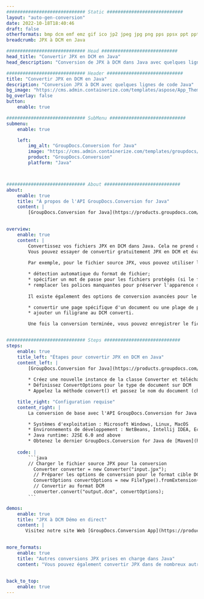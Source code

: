 ```yaml
---
############################# Static ############################
layout: "auto-gen-conversion"
date: 2022-10-18T18:40:46
draft: false
otherformats: bmp dcm emf emz gif ico jp2 jpeg jpg png pps ppsx ppt pptx psb psd svg svgz tga tif tiff webp wmf wmz
breadcrumb: JPX à DCM en Java

############################# Head ############################
head_title: "Convertir JPX en DCM en Java"
head_description: "Conversion de JPX à DCM dans Java avec quelques lignes de code. Convertissez plus de 160 formats de fichiers à l'aide de l'API de conversion de documents GroupDocs pour Java"

############################# Header ############################
title: "Convertir JPX en DCM en Java"
description: "Conversion JPX à DCM avec quelques lignes de code Java"
bg_image: "https://cms.admin.containerize.com/templates/aspose/App_Themes/V3/images/bg/header1.png"
bg_overlay: false
button:
    enable: true

############################# SubMenu ############################
submenu:
    enable: true

    left:
        img_alt: "GroupDocs.Conversion for Java"
        image: "https://cms.admin.containerize.com/templates/groupdocs/images/product-logos/90x90-noborder/groupdocs-conversion-java.png"
        product: "GroupDocs.Conversion"
        platform: "Java"



############################# About ############################
about:
    enable: true
    title: "À propos de l'API GroupDocs.Conversion for Java"
    content: |
        [GroupDocs.Conversion for Java](https://products.groupdocs.com/conversion/java/) est une API de conversion de format de fichier avancée pour la conversion entre les formats d'image et de document populaires tels que Microsoft Office, OpenDocument, PDF, HTML, e-mail, CAO. et bien plus encore avec seulement quelques lignes de code. L'API native détecte automatiquement les formats des documents originaux et propose de nombreuses options de personnalisation des documents convertis. Outre la fonction d'extraction d'informations d'un document, il prend également en charge la mise en cache des résultats de conversion sur le disque local par défaut. Cependant, tout type de stockage de cache peut être pris en charge en implémentant les interfaces appropriées - Amazon S3, Dropbox, Google Drive, Windows Azure, Reddis ou tout autre.
    

overview:
    enable: true
    content: |
        Convertissez vos fichiers JPX en DCM dans Java. Cela ne prend que quelques lignes de code Java sur n'importe quelle plate-forme de votre choix, telle que Windows, Linux, macOS.
        Vous pouvez essayer de convertir gratuitement JPX en DCM et évaluer la qualité des résultats de conversion. En plus des scripts de conversion de fichiers simples, vous pouvez essayer des options plus sophistiquées pour charger le fichier source JPX et stocker la sortie DCM. 
        
        Par exemple, pour le fichier source JPX, vous pouvez utiliser les options de chargement suivantes :

        * détection automatique du format de fichier;
        * spécifier un mot de passe pour les fichiers protégés (si le format de fichier le prend en charge);
        * remplacer les polices manquantes pour préserver l'apparence du document.
        
        Il existe également des options de conversion avancées pour le fichier DCM :

        * convertir une page spécifique d'un document ou une plage de pages;
        * ajouter un filigrane au DCM converti.

        Une fois la conversion terminée, vous pouvez enregistrer le fichier DCM dans votre chemin de fichier local ou dans un stockage tiers tel que FTP, Amazon S3, Google Drive, Dropbox, etc. Veuillez noter - pour convertir JPX à DCM, vous n'avez pas besoin d'installer de logiciel supplémentaire, tel que MS Office, Open Office, Adobe Acrobat Reader, etc.


############################# Steps ############################
steps:
    enable: true
    title_left: "Étapes pour convertir JPX en DCM en Java"
    content_left: |
        [GroupDocs.Conversion for Java](https://products.groupdocs.com/conversion/java/) permet aux développeurs de convertir facilement le fichier JPX en DCM avec quelques lignes de code.
        
        * Créez une nouvelle instance de la classe Converter et téléchargez le fichier JPX avec le chemin complet
        * Définissez ConvertOptions pour le type de document sur DCM
        * Appelez la méthode convert() et passez le nom du document (chemin complet) et le format (DCM) en tant que paramètre

    title_right: "Configuration requise"
    content_right: |
        La conversion de base avec l'API GroupDocs.Conversion for Java peut être effectuée avec seulement quelques lignes de code. Nos API sont prises en charge sur toutes les principales plates-formes et systèmes d'exploitation. Avant d'exécuter le code ci-dessous, assurez-vous que les prérequis suivants sont installés sur votre système.

        * Systèmes d'exploitation : Microsoft Windows, Linux, MacOS
        * Environnements de développement : NetBeans, Intellij IDEA, Eclipse, etc.
        * Java runtime: J2SE 6.0 and above
        * Obtenez le dernier GroupDocs.Conversion for Java de [Maven](https://repository.groupdocs.com/webapp/#/artifacts/browse/tree/General/repo/com/groupdocs/groupdocs-conversion)
         
    code: |
        ```java    
        // Charger le fichier source JPX pour la conversion
          Converter converter = new Converter("input.jpx");
          // Préparer les options de conversion pour le format cible DCM
          ConvertOptions convertOptions = new FileType().fromExtension("dcm").getConvertOptions();
          // Convertir au format DCM
          converter.convert("output.dcm", convertOptions);
        ```

demos:
    enable: true
    title: "JPX à DCM Démo en direct"
    content: |
       Visitez notre site Web [GroupDocs.Conversion App](https://products.groupdocs.app/conversion/family) et essayez la conversion JPX à DCM maintenant. La démo gratuite présente les avantages suivants
          

more_formats:
    enable: true
    title: "Autres conversions JPX prises en charge dans Java"
    content: "Vous pouvez également convertir JPX dans de nombreux autres formats de fichiers. Veuillez consulter la liste ci-dessous."
       
       
back_to_top:
    enable: true
---
```

